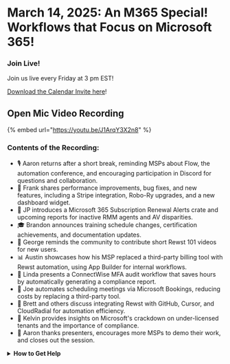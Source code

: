 # March 14, 2025: An M365 Special! Workflows that Focus on Microsoft 365!

### **Join Live!**

Join us live every Friday at 3 pm EST!

&#x20;[Download the Calendar Invite here](https://engine.rewst.io/webhooks/custom/trigger/02eb02e2-1177-43d9-9e13-8547414979fc/c47fdd7f-4075-47a8-ba92-94e790e67c06?request_type=open_mic_link&)!

## Open Mic Video Recording

{% embed url="https://youtu.be/J1ArqY3X2n8" %}

### Contents of the Recording:

* 🎙️ Aaron returns after a short break, reminding MSPs about Flow, the automation conference, and encouraging participation in Discord for questions and collaboration.
* 🚀 Frank shares performance improvements, bug fixes, and new features, including a Stripe integration, Robo-Ry upgrades, and a new dashboard widget.
* 🛒 JP introduces a Microsoft 365 Subscription Renewal Alerts crate and upcoming reports for inactive RMM agents and AV disparities.
* 🎓 Brandon announces training schedule changes, certification achievements, and documentation updates.
* 🎥 George reminds the community to contribute short Rewst 101 videos for new users.
* 📊 Austin showcases how his MSP replaced a third-party billing tool with Rewst automation, using App Builder for internal workflows.
* 🔐 Linda presents a ConnectWise MFA audit workflow that saves hours by automatically generating a compliance report.
* 📅 Joe automates scheduling meetings via Microsoft Bookings, reducing costs by replacing a third-party tool.
* 🤖 Brett and others discuss integrating Rewst with GitHub, Cursor, and CloudRadial for automation efficiency.
* 📜 Kelvin provides insights on Microsoft's crackdown on under-licensed tenants and the importance of compliance.
* 👋 Aaron thanks presenters, encourages more MSPs to demo their work, and closes out the session.

<details>

<summary><strong>How to Get Help</strong></summary>

* 💬 Chat (Discord): [https://discord.gg/rewst​​ ](https://discord.gg/rewst%E2%80%8B%E2%80%8B)
  * Private #\{{ msp \}} channel
  * \#the-kewp
* 🎫 Submit Tickets to: the\_roc@rewst.io
* 📝 Feature Request + Integration Requests: [https://rewst.canny.io/](https://rewst.canny.io/)

**CLUCK UNIVERSITY – REWST TRAINING:**&#x20;

* 👨‍🏫 Live Instructor-Led Training: [https://calendly.com/cluck-u/](https://calendly.com/cluck-u/)
* 🏁 Rewst Foundations Training: [https://docs.rewst.help/cluck-university/rewst-foundations-10x](https://docs.rewst.help/cluck-university/rewst-foundations-10x)
* ▶️ On-demand Videos: [https://docs.rewst.help/cluck-university/rewst-foundations-10x](https://docs.rewst.help/cluck-university/rewst-foundations-10x)

**DOCS:**&#x20;

* 🥚 Rewst Docs: [https://docs.rewst.help ](https://docs.rewst.help)
* ⛩️ Jinja Docs: [https://jinja.palletsprojects.com/](https://jinja.palletsprojects.com/)

**KEY LINKS:**&#x20;

* 📝 Feature Request + Integration Requests: [https://rewst.canny.io/](https://rewst.canny.io/)

</details>

